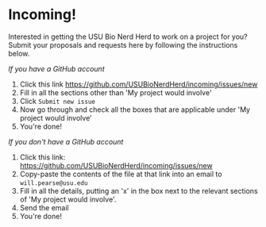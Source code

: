 # Incoming!

Interested in getting the USU Bio Nerd Herd to work on a project for you? Submit your proposals and requests here by following the instructions below.

_If you have a GitHub account_
1. Click this link https://github.com/USUBioNerdHerd/incoming/issues/new
3. Fill in all the sections other than 'My project would involve'
4. Click `Submit new issue`
5. Now go through and check all the boxes that are applicable under 'My project would involve'
6. You're done!

_If you don't have a GitHub account_
1. Click this link: https://github.com/USUBioNerdHerd/incoming/issues/new
2. Copy-paste the contents of the file at that link into an email to `will.pearse@usu.edu`
3. Fill in all the details, putting an 'x' in the box next to the relevant sections of 'My project would involve'.
4. Send the email
5. You're done!

